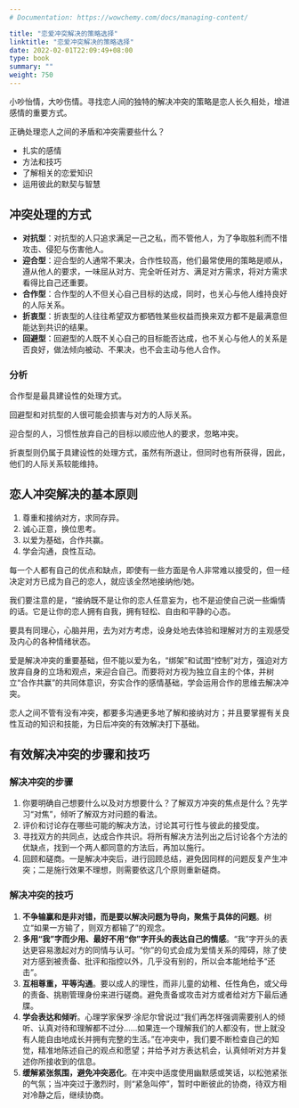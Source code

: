 ```yaml
---
# Documentation: https://wowchemy.com/docs/managing-content/

title: "恋爱冲突解决的策略选择"
linktitle: "恋爱冲突解决的策略选择"
date: 2022-02-01T22:09:49+08:00
type: book
summary: ""
weight: 750
---
```


<!--more-->

小吵怡情，大吵伤情。寻找恋人间的独特的解决冲突的策略是恋人长久相处，增进感情的重要方式。

正确处理恋人之间的矛盾和冲突需要些什么？

- 扎实的感情
- 方法和技巧
- 了解相关的恋爱知识
- 运用彼此的默契与智慧

## 冲突处理的方式

- **对抗型**：对抗型的人只追求满足一己之私，而不管他人，为了争取胜利而不惜攻击、侵犯与伤害他人。
- **迎合型**：迎合型的人通常不果决，合作性较高，他们最常使用的策略是顺从，遵从他人的要求，一味屈从对方、完全听任对方、满足对方需求，将对方需求看得比自己还重要。
- **合作型**：合作型的人不但关心自己目标的达成，同时，也关心与他人维持良好的人际关系。
- **折衷型**：折衷型的人往往希望双方都牺牲某些权益而换来双方都不是最满意但能达到共识的结果。
- **回避型**：回避型的人既不关心自己的目标能否达成，也不关心与他人的关系是否良好，做法倾向被动、不果决，也不会主动与他人合作。

### 分析

合作型是最具建设性的处理方式。

回避型和对抗型的人很可能会损害与对方的人际关系。

迎合型的人，习惯性放弃自己的目标以顺应他人的要求，忽略冲突。

折衷型则仍属于具建设性的处理方式，虽然有所退让，但同时也有所获得，因此，他们的人际关系较能维持。

## 恋人冲突解决的基本原则

1. 尊重和接纳对方，求同存异。
2. 诚心正意，换位思考。
3. 以爱为基础，合作共赢。
4. 学会沟通，良性互动。

每一个人都有自己的优点和缺点，即使有一些方面是令人非常难以接受的，但一经决定对方已成为自己的恋人，就应该全然地接纳他/她。

我们要注意的是，“接纳既不是让你的恋人任意妄为，也不是迫使自己说一些煽情的话。它是让你的恋人拥有自我，拥有轻松、自由和平静的心态。

要具有同理心，心脑并用，去为对方考虑，设身处地去体验和理解对方的主观感受及内心的各种情绪状态。

爱是解决冲突的重要基础，但不能以爱为名，“绑架”和试图“控制”对方，强迫对方放弃自身的立场和观点，来迎合自己。而要将对方视为独立自主的个体，并树立“合作共赢”的共同体意识，夯实合作的感情基础，学会运用合作的思维去解决冲突。

恋人之间不管有没有冲突，都要多沟通更多地了解和接纳对方；并且要掌握有关良性互动的知识和技能，为日后冲突的有效解决打下基础。

## 有效解决冲突的步骤和技巧

### 解决冲突的步骤

1. 你要明确自己想要什么以及对方想要什么？了解双方冲突的焦点是什么？先学习“对焦”，倾听了解双方对问题的看法。
2. 评价和讨论存在哪些可能的解决方法，讨论其可行性与彼此的接受度。
3. 寻找双方的共同点，达成合作共识。将所有解决方法列出之后讨论各个方法的优缺点，找到一个两人都同意的方法后，再加以施行。
4. 回顾和磋商。一是解决冲突后，进行回顾总结，避免因同样的问题反复产生冲突；二是施行效果不理想，则需要依这几个原则重新磋商。

### 解决冲突的技巧

1. **不争输赢和是非对错，而是要以解决问题为导向，聚焦于具体的问题**。树立“如果一方输了，则双方都输了”的观念。
2. **多用“我”字而少用、最好不用“你”字开头的表达自己的情感**。“我”字开头的表达更容易激起对方的同情与认可。“你”的句式会成为爱情关系的障碍，除了使对方感到被责备、批评和指控以外，几乎没有别的，所以会本能地给予“还击”。
3. **互相尊重，平等沟通**。要以成人的理性，而非儿童的幼稚、任性角色，或父母的责备、挑剔管理身份来进行磋商。避免责备或攻击对方或者给对方下最后通牒。
4. **学会表达和倾听**。心理学家保罗·涂尼尔曾说过“我们再怎样强调需要别人的倾听、认真对待和理解都不过分……如果连一个理解我们的人都没有，世上就没有人能自由地成长并拥有完整的生活。”在冲突中，我们要不断检查自己的知觉，精准地陈述自己的观点和愿望；并给予对方表达机会，认真倾听对方并复述你所接收到的信息。
5. **缓解紧张氛围，避免冲突恶化**。在冲突中适度使用幽默感或笑话，以松弛紧张的气氛；当冲突过于激烈时，则“紧急叫停”，暂时中断彼此的协商，待双方相对冷静之后，继续协商。